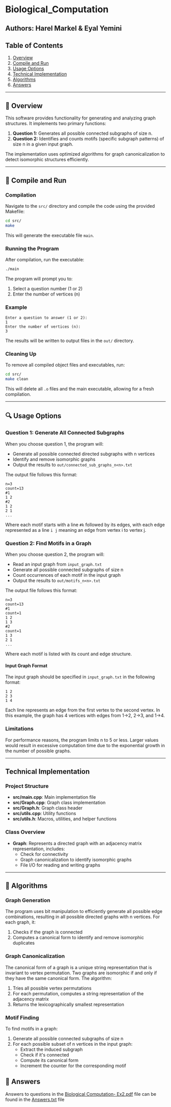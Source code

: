 # Biological_Computation
## Authors: Harel Markel & Eyal Yemini

## Table of Contents
1. [Overview](#-overview)
2. [Compile and Run](#-compile-and-run)
3. [Usage Options](#-usage-options)
4. [Technical Implementation](#-technical-implementation)
5. [Algorithms](#-algorithms)
6. [Answers](#-answers)

---

## 📘 Overview
This software provides functionality for generating and analyzing graph structures. It implements two primary functions:

1. **Question 1:** Generates all possible connected subgraphs of size n.
2. **Question 2:** Identifies and counts motifs (specific subgraph patterns) of size n in a given input graph.

The implementation uses optimized algorithms for graph canonicalization to detect isomorphic structures efficiently.

---

## 📌 Compile and Run

### Compilation
Navigate to the `src/` directory and compile the code using the provided Makefile:

```bash
cd src/
make
```

This will generate the executable file `main`.

### Running the Program
After compilation, run the executable:

```bash
./main
```

The program will prompt you to:
1. Select a question number (1 or 2)
2. Enter the number of vertices (n)

### Example
```
Enter a question to answer (1 or 2):
1
Enter the number of vertices (n):
3
```

The results will be written to output files in the `out/` directory.

### Cleaning Up
To remove all compiled object files and executables, run:

```bash
cd src/
make clean
```

This will delete all `.o` files and the main executable, allowing for a fresh compilation.

---

## 🔍 Usage Options

### Question 1: Generate All Connected Subgraphs
When you choose question 1, the program will:
- Generate all possible connected directed subgraphs with n vertices
- Identify and remove isomorphic graphs
- Output the results to `out/connected_sub_graphs_n<n>.txt`

The output file follows this format:
```
n=3
count=13
#1
1 2
#2
1 2
2 1
...
```

Where each motif starts with a line `#k` followed by its edges, with each edge represented as a line `i j` meaning an edge from vertex i to vertex j.

### Question 2: Find Motifs in a Graph
When you choose question 2, the program will:
- Read an input graph from `input_graph.txt`
- Generate all possible connected subgraphs of size n
- Count occurrences of each motif in the input graph
- Output the results to `out/motifs_n<n>.txt`

The output file follows this format:
```
n=3
count=13
#1
count=1
1 2
1 3
#2
count=1
1 3
2 1
...
```

Where each motif is listed with its count and edge structure.

#### Input Graph Format
The input graph should be specified in `input_graph.txt` in the following format:
```
1 2
2 3
1 4
```

Each line represents an edge from the first vertex to the second vertex. In this example, the graph has 4 vertices with edges from 1→2, 2→3, and 1→4.

### Limitations
For performance reasons, the program limits n to 5 or less. Larger values would result in excessive computation time due to the exponential growth in the number of possible graphs.

---

## Technical Implementation

### Project Structure
- **src/main.cpp**: Main implementation file
- **src/Graph.cpp**: Graph class implementation
- **src/Graph.h**: Graph class header
- **src/utils.cpp**: Utility functions
- **src/utils.h**: Macros, utilities, and helper functions

### Class Overview
- **Graph**: Represents a directed graph with an adjacency matrix representation, includes:
  - Check for connectivity
  - Graph canonicalization to identify isomorphic graphs
  - File I/O for reading and writing graphs

---

## 🧠 Algorithms

### Graph Generation
The program uses bit manipulation to efficiently generate all possible edge combinations, resulting in all possible directed graphs with n vertices. For each graph, it:
1. Checks if the graph is connected
2. Computes a canonical form to identify and remove isomorphic duplicates

### Graph Canonicalization
The canonical form of a graph is a unique string representation that is invariant to vertex permutation. Two graphs are isomorphic if and only if they have the same canonical form. The algorithm:

1. Tries all possible vertex permutations
2. For each permutation, computes a string representation of the adjacency matrix
3. Returns the lexicographically smallest representation

### Motif Finding
To find motifs in a graph:
1. Generate all possible connected subgraphs of size n
2. For each possible subset of n vertices in the input graph:
   - Extract the induced subgraph
   - Check if it's connected
   - Compute its canonical form
   - Increment the counter for the corresponding motif

## 🧮 Answers
Answers to questions in the [Biological Computation- Ex2.pdf](Biological%20Computation-%20Ex2.pdf) file can be found in the [Answers.txt](Answers.txt) file
